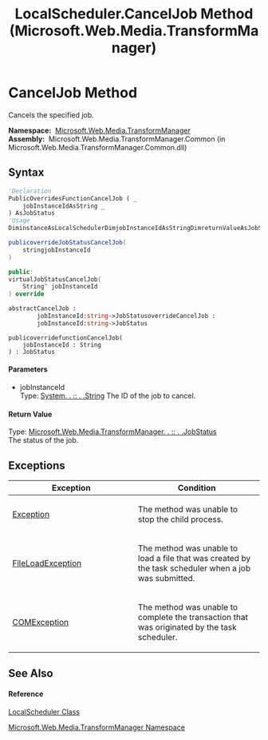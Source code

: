 ﻿---
title: LocalScheduler.CancelJob Method  (Microsoft.Web.Media.TransformManager)
TOCTitle: CancelJob Method
ms:assetid: M:Microsoft.Web.Media.TransformManager.LocalScheduler.CancelJob(System.String)
ms:mtpsurl: https://msdn.microsoft.com/en-us/library/microsoft.web.media.transformmanager.localscheduler.canceljob(v=VS.90)
ms:contentKeyID: 35520827
ms.date: 06/14/2012
mtps_version: v=VS.90
f1_keywords:
- Microsoft.Web.Media.TransformManager.LocalScheduler.CancelJob
dev_langs:
- CSharp
- JScript
- VB
- FSharp
- c++
api_location:
- Microsoft.Web.Media.TransformManager.Common.dll
api_name:
- Microsoft.Web.Media.TransformManager.LocalScheduler.CancelJob
api_type:
- Managed
topic_type:
- apiref
- kbSyntax
product_family_name: VS
ROBOTS: INDEX,FOLLOW
---

# CancelJob Method

Cancels the specified job.

**Namespace:**  [Microsoft.Web.Media.TransformManager](microsoft-web-media-transformmanager-namespace.md)  
**Assembly:**  Microsoft.Web.Media.TransformManager.Common (in Microsoft.Web.Media.TransformManager.Common.dll)

## Syntax

``` vb
'Declaration
PublicOverridesFunctionCancelJob ( _
    jobInstanceIdAsString _
) AsJobStatus
'Usage
DiminstanceAsLocalSchedulerDimjobInstanceIdAsStringDimreturnValueAsJobStatusreturnValue = instance.CancelJob(jobInstanceId)
```

``` csharp
publicoverrideJobStatusCancelJob(
    stringjobInstanceId
)
```

``` c++
public:
virtualJobStatusCancelJob(
    String^ jobInstanceId
) override
```

``` fsharp
abstractCancelJob : 
        jobInstanceId:string->JobStatusoverrideCancelJob : 
        jobInstanceId:string->JobStatus
```

``` jscript
publicoverridefunctionCancelJob(
    jobInstanceId : String
) : JobStatus
```

#### Parameters

  - jobInstanceId  
    Type: [System. . :: . .String](https://msdn.microsoft.com/en-us/library/s1wwdcbf\(v=vs.90\))  
    The ID of the job to cancel.  

#### Return Value

Type: [Microsoft.Web.Media.TransformManager. . :: . .JobStatus](jobstatus-enumeration-microsoft-web-media-transformmanager.md)  
The status of the job.  

## Exceptions

<table>
<colgroup>
<col style="width: 50%" />
<col style="width: 50%" />
</colgroup>
<thead>
<tr class="header">
<th>Exception</th>
<th>Condition</th>
</tr>
</thead>
<tbody>
<tr class="odd">
<td><a href="https://msdn.microsoft.com/en-us/library/c18k6c59(v=vs.90)">Exception</a></td>
<td><p>The method was unable to stop the child process.</p></td>
</tr>
<tr class="even">
<td><a href="https://msdn.microsoft.com/en-us/library/99akez90(v=vs.90)">FileLoadException</a></td>
<td><p>The method was unable to load a file that was created by the task scheduler when a job was submitted.</p></td>
</tr>
<tr class="odd">
<td><a href="https://msdn.microsoft.com/en-us/library/02hkayhc(v=vs.90)">COMException</a></td>
<td><p>The method was unable to complete the transaction that was originated by the task scheduler.</p></td>
</tr>
</tbody>
</table>


## See Also

#### Reference

[LocalScheduler Class](localscheduler-class-microsoft-web-media-transformmanager.md)

[Microsoft.Web.Media.TransformManager Namespace](microsoft-web-media-transformmanager-namespace.md)

